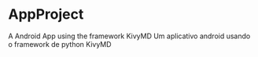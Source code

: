 # AppProject
A Android App using the framework KivyMD
Um aplicativo android usando o framework de python KivyMD

